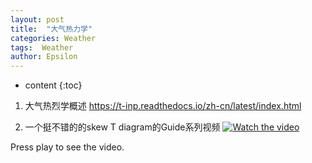 ```yaml
---
layout: post
title:  "大气热力学"
categories: Weather
tags:  Weather
author: Epsilon
---
```


* content
{:toc}

1. 大气热烈学概述
https://t-inp.readthedocs.io/zh-cn/latest/index.html

2. 一个挺不错的的skew T diagram的Guide系列视频
[![Watch the video](https://yt3.googleusercontent.com/SG1oC0oISFT5MKEV_oUMjRZW2p5PTwhevfoev7TpE2Krs5HBBsCIupVJLZ59XaYFuoOOYl-pBg=s160-c-k-c0x00ffffff-no-rj)](https://www.youtube.com/watch?v=ztrDMo6f0Ls)

Press play to see the video.
